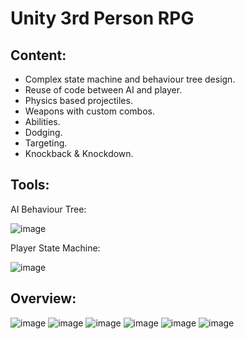 # Unity 3rd Person RPG
## Content:
 - Complex state machine and behaviour tree design.
 - Reuse of code between AI and player.
 - Physics based projectiles.
 - Weapons with custom combos.
 - Abilities.
 - Dodging.
 - Targeting.
 - Knockback & Knockdown.
## Tools:
AI Behaviour Tree:

![image](https://github.com/user-attachments/assets/c032c6ad-aabb-4874-8b3b-7d5a30503484)

Player State Machine:

![image](https://github.com/user-attachments/assets/685bd1f3-6a93-4232-8891-19da5b182d5d)
## Overview:
![image](https://github.com/user-attachments/assets/728c3f11-1239-4361-ae5a-582f7879f1c0)
![image](https://github.com/user-attachments/assets/70446a6b-9563-4d96-a698-a52a9d09c061)
![image](https://github.com/user-attachments/assets/d6df0116-6666-456c-b1e4-ba1d54f0a8a9)
![image](https://github.com/user-attachments/assets/e5bc3ca1-8224-48c6-a9e8-81a3d6a3b064)
![image](https://github.com/user-attachments/assets/812b4a17-216f-4254-8fe1-676dc54cf3a4)
![image](https://github.com/user-attachments/assets/f2e420ef-c8a5-4336-aa16-afb6a34d0c07)


